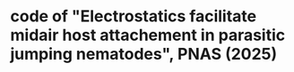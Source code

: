 # code of "Electrostatics facilitate midair host attachement in parasitic jumping nematodes", PNAS (2025)
